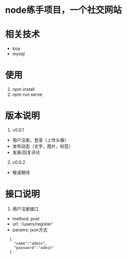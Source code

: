 # node练手项目，一个社交网站
# 相关技术
* koa
* mysql
# 使用
1. npm install
2. npm run serve
# 版本说明
1. v0.0.1 
  * 用户注册，登录（上传头像）
  * 发布动态（文字，图片，标签）
  * 发表/回复评论
2. v0.0.2
  * 敬请期待

# 接口说明
1. 用户注册接口
  * method: post
  * url: '/users/register'
  * params: json方式
  ```
    {
      "name":"admin",
      "password":"admin"
    }
  ```
